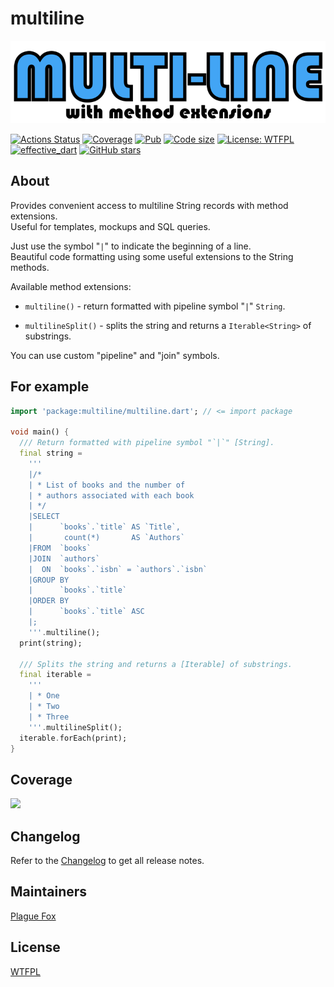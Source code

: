 # multiline  

![](https://github.com/PlugFox/multiline/raw/master/.img/logo.png)  
  
[![Actions Status](https://github.com/PlugFox/multiline/workflows/multiline/badge.svg)](https://github.com/PlugFox/multiline/actions)
[![Coverage](https://codecov.io/gh/PlugFox/multiline/branch/master/graph/badge.svg)](https://codecov.io/gh/PlugFox/multiline)
[![Pub](https://img.shields.io/pub/v/multiline.svg)](https://pub.dev/packages/multiline)
[![Code size](https://img.shields.io/github/languages/code-size/plugfox/multiline?logo=github&logoColor=white)](https://github.com/plugfox/multiline)
[![License: WTFPL](https://img.shields.io/badge/License-WTFPL-brightgreen.svg)](https://en.wikipedia.org/wiki/WTFPL)
[![effective_dart](https://img.shields.io/badge/style-effective_dart-40c4ff.svg)](https://github.com/tenhobi/effective_dart)
[![GitHub stars](https://img.shields.io/github/stars/PlugFox/multiline?style=social)](https://github.com/PlugFox/multiline/)  
  
  
## About  
  
Provides convenient access to multiline String records with method extensions.  
Useful for templates, mockups and SQL queries.  
  
Just use the symbol "`|`" to indicate the beginning of a line.  
Beautiful code formatting using some useful extensions to the String methods.  
  
Available method extensions:  
  
  + `multiline()`      - return formatted with pipeline symbol "`|`" `String`.  
  
  + `multilineSplit()` - splits the string and returns a `Iterable<String>` of substrings.  
  
You can use custom "pipeline" and "join" symbols.  
  
  
## For example  
  
```dart
import 'package:multiline/multiline.dart'; // <= import package

void main() {
  /// Return formatted with pipeline symbol "`|`" [String].
  final string =
    '''
    |/*
    | * List of books and the number of
    | * authors associated with each book
    | */
    |SELECT
    |      `books`.`title` AS `Title`,
    |       count(*)       AS `Authors`
    |FROM  `books`
    |JOIN  `authors`
    |  ON  `books`.`isbn` = `authors`.`isbn`
    |GROUP BY
    |      `books`.`title`
    |ORDER BY
    |      `books`.`title` ASC
    |;
    '''.multiline();
  print(string);

  /// Splits the string and returns a [Iterable] of substrings.
  final iterable =
    '''
    | * One
    | * Two
    | * Three
    '''.multilineSplit();
  iterable.forEach(print);
}
```
  
  
## Coverage  
  
[![](https://codecov.io/gh/PlugFox/multiline/branch/master/graphs/sunburst.svg)](https://codecov.io/gh/PlugFox/multiline/branch/master)  
  
  
## Changelog  
  
Refer to the [Changelog](https://github.com/plugfox/multiline/blob/master/CHANGELOG.md) to get all release notes.  
  
  
## Maintainers  
  
[Plague Fox](https://plugfox.dev)  
  
  
## License  
  
[WTFPL](https://github.com/plugfox/multiline/blob/master/LICENSE)  
  
  
